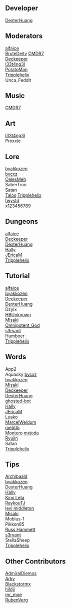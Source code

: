 ## Developer
[DexterHuang](https://github.com/DexterHuang)  

## Moderators
[alfaice](https://github.com/alfaice)  
[BruteDeity](https://github.com/BruteDeity)
[CMDR7](https://github.com/cmdr7)  
[Deckeeper](https://github.com/deckeeper)  
[l33t4ng3l](https://github.com/l33t4ng3l)  
[PotatoMan](https://github.com/PotatoMan145)  
[Tripplehelix](https://github.com/tripplehelix)  
Unca_Feddit  

## Music
[CMDR7](https://github.com/cmdr7)  

## Art
[l33t4ng3l](https://github.com/l33t4ng3l)  
Proxxie

## Lore
[byakkozen](https://github.com/byakkozen)  
[bvcxz](https://github.com/bvcxz-cybercode)  
[CelesMeh](https://www.instagram.com/celesmeh)  
SaberTron  
Satan  
[Talos](https://silvercrowstation.wordpress.com/)
[Tripplehelix](https://github.com/tripplehelix)  
[twystd](https://github.com/twystd)  
x123456789  

## Dungeons
[alfaice](https://github.com/alfaice)  
[Deckeeper](https://github.com/deckeeper)  
[DexterHuang](https://github.com/DexterHuang)  
[Hally](https://twitter.com/g_hally1996)  
[JEricaM](https://github.com/JEricaM)  
[Tripplehelix](https://github.com/tripplehelix)  

## Tutorial
[alfaice](https://github.com/alfaice)  
[byakkozen](https://github.com/byakkozen)   
[Deckeeper](https://github.com/deckeeper)  
[DexterHuang](https://github.com/DexterHuang)  
Dzylx  
[HBUnknown](https://www.facebook.com/john.bostwick.31)  
[Misaki](https://github.com/Misaki290)  
[Omnipotent_God](https://github.com/Omnipotent-God)  
[s3rvant](https://github.com/s3rvant)  
[Humboer](https://github.com/stphnhng)  
[Tripplehelix](https://github.com/tripplehelix)  

## Words
App2  
Aquacky
[bvcxz](https://github.com/bvcxz-cybercode)  
[byakkozen](https://github.com/byakkozen)   
[Misaki](https://github.com/Misaki290)  
[Deckeeper](https://github.com/deckeeper)  
[DexterHuang](https://github.com/DexterHuang)  
[ghosted-bot](https://github.com/ghosted-bot)  
[Hally](https://twitter.com/g_hally1996)  
[JEricaM](https://github.com/JEricaM)  
[Luako](https://github.com/luako)  
[MarcelWeidum](https://github.com/MarcelWeidum)  
[me505](https://github.com/me505)  
[Montero](https://github.com/CCOLucille2)
[mxjoda](https://twitter.com/mxjoda)  
[Ryujin](https://github.com/Ryujin-cybercode)  
Satan  
[Tripplehelix](https://github.com/tripplehelix)  

## Tips
[Archibaald](https://github.com/Archibaald-dev)  
[byakkozen](https://github.com/byakkozen)  
[DexterHuang](https://github.com/DexterHuang)  
[Hally](https://twitter.com/g_hally1996)  
[Kimi Leta](https://github.com/kimileta)  
[RaykouTJ](https://github.com/HoneySyrup)  
[levi middleton](https://github.com/levi-middleton)   
[Misaki](https://github.com/Misaki290)  
Mobius-1  
Pikkon85  
[Russ Hammett](https://github.com/Kritner)  
[s3rvant](https://github.com/s3rvant)  
StellaSheep   
[Tripplehelix](https://github.com/tripplehelix)  

## Other Contributors
[AdmiralDiemos](https://github.com/danofsatx)  
[Arky](https://www.instagram.com/andreiarky)  
[Blackstormx](https://github.com/blackstormx)  
[hildjj](https://github.com/hildjj)  
[mr_moe](https://github.com/donburks)  
[RubenVerg](https://github.com/rubenverg)  
